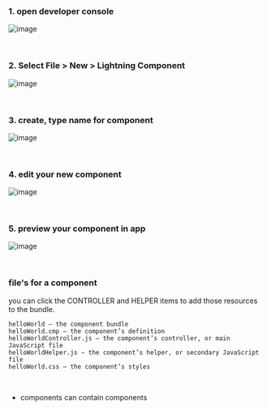 ### 1. open developer console

![image](https://user-images.githubusercontent.com/63545175/169679382-41e48abc-bd73-4867-bd44-c8374c1b8af4.png)


<br/>


### 2. Select File > New > Lightning Component

![image](https://user-images.githubusercontent.com/63545175/169679387-4516fd76-d301-4841-9545-23e95b4bdb0a.png)


<br/>


### 3.  create, type name for component

![image](https://user-images.githubusercontent.com/63545175/169679416-061b5281-5292-4e59-a2aa-6785790c30fd.png)


<br/>


### 4. edit your new component


![image](https://user-images.githubusercontent.com/63545175/169679434-7e5e5d58-409e-4e1f-9488-ef802edba834.png)


<br/>


### 5. preview your component in app

![image](https://user-images.githubusercontent.com/63545175/169679441-de98193a-9fb1-4bcc-a394-f7cb4b17a0ee.png)


<br/>


### file's for a component

you can click the CONTROLLER and HELPER items to add those resources to the bundle.

```aura
helloWorld — the component bundle
helloWorld.cmp — the component’s definition
helloWorldController.js — the component’s controller, or main JavaScript file
helloWorldHelper.js — the component’s helper, or secondary JavaScript file
helloWorld.css — the component’s styles
```

<br/>

- components can contain components




<br/>


<br/>





